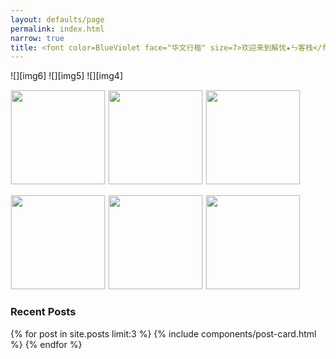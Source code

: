 ```yaml
---
layout: defaults/page
permalink: index.html
narrow: true
title: <font color=BlueViolet face="华文行楷" size=7>欢迎来到解忧★ㄣ客栈</font>
---
```

<meta name="referrer" content="no-referrer" />
![][img6]
![][img5]
![][img4]

![][img3]
![][img2]
![][img1]

![][img9]
![][img8]
![][img7]

[img1]: https://c-ssl.duitang.com/uploads/item/202004/10/20200410101433_eTTNZ.thumb.300_300_c.jpeg
[img2]: https://c-ssl.duitang.com/uploads/item/202004/10/20200410101434_iWadw.thumb.300_300_c.jpeg
[img3]: https://c-ssl.duitang.com/uploads/item/202004/10/20200410101434_Z3JVy.thumb.300_300_c.jpeg
[img4]: https://c-ssl.duitang.com/uploads/item/202004/10/20200410101435_NiLkv.thumb.300_300_c.jpeg
[img5]: https://c-ssl.duitang.com/uploads/item/202004/10/20200410101437_CxzYm.thumb.300_300_c.jpeg
[img6]: https://c-ssl.duitang.com/uploads/item/202004/10/20200410101437_wdizF.thumb.300_300_c.jpeg
[img7]: https://c-ssl.duitang.com/uploads/item/202004/10/20200410101438_J8vff.thumb.300_300_c.jpeg
[img8]: https://c-ssl.duitang.com/uploads/item/202004/10/20200410101439_cVcLx.thumb.300_300_c.jpeg
[img9]: https://c-ssl.duitang.com/uploads/item/202004/10/20200410101439_yhUv3.thumb.300_300_c.jpeg

<style>
img {
	width: 150px !important;
	height: 150px !important;
	border: 1px solid #EEE;
}
</style>



### Recent Posts

{% for post in site.posts limit:3 %}
{% include components/post-card.html %}
{% endfor %}


